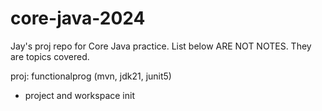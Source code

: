 # core-java-2024

Jay's proj repo for Core Java practice. List below ARE NOT NOTES. They are topics covered.

proj: functionalprog (mvn, jdk21, junit5)
- project and workspace init